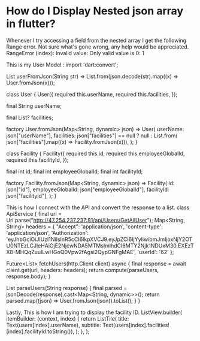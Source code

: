 
# How do I Display Nested json array in flutter?

Whenever I try accessing a field from the nested array I get the following Range error. Not sure what's gone wrong, any help would be appreciated.
RangeError (index): Invalid value: Only valid value is 0: 1

This is my User Model :
import 'dart:convert';

List<User> userFromJson(String str) =>
    List<User>.from(json.decode(str).map((x) => User.fromJson(x)));

class User {
  User({
    required this.userName,
    required this.facilities,
  });

  final String userName;

  final List<Facility>? facilities;

  factory User.fromJson(Map<String, dynamic> json) => User(
        userName: json["userName"],
        facilities: json["facilities"] == null
            ? null
            : List<Facility>.from(
                json["facilities"].map((x) => Facility.fromJson(x))),
      );
}

class Facility {
  Facility({
    required this.id,
    required this.employeeGlobalId,
    required this.facilityId,
  });

  final int id;
  final int employeeGlobalId;
  final int facilityId;

  factory Facility.fromJson(Map<String, dynamic> json) => Facility(
        id: json["id"],
        employeeGlobalId: json["employeeGlobalId"],
        facilityId: json["facilityId"],
      );
}

This is how I connect with the API and convert the response to a list.
class ApiService {
  final url = Uri.parse("http://47.254.237.237:81/api/Users/GetAllUser");
  Map<String, String> headers = {
    "Accept": 'application/json',
    'content-type': 'application/json',
    'Authorization':
        'eyJhbGciOiJIUzI1NiIsInR5cCI6IkpXVCJ9.eyJpZCI6IjYyIiwibmJmIjoxNjY2OTU0NTEzLCJleHAiOjE2NjcwNDA5MTMsImlhdCI6MTY2Njk1NDUxM30.EXEzTX8-MHQqZuuILwHGoQ0Vpw2fAgsi2QypGNFgMAE',
    'userId': '62'
  };

  Future<List<User>> fetchUsers(http.Client client) async {
    final response = await client.get(url, headers: headers);
    return compute(parseUsers, response.body);
  }

  List<User> parseUsers(String response) {
    final parsed = jsonDecode(response).cast<Map<String, dynamic>>();
    return parsed.map<User>((json) => User.fromJson(json)).toList();
  }
}

Lastly, This is how I am trying to display the facility ID.
ListView.builder(
      itemBuilder: (context, index) {
        return ListTile(
          title: Text(users[index].userName),
          subtitle: Text(users[index].facilities![index].facilityId.toString()),
        );
      },
    );


        